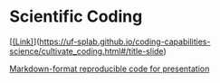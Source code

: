 # Scientific Coding

[[(Link)](https://uf-splab.github.io/coding-capabilities-science/ccc-overview.png)](https://uf-splab.github.io/coding-capabilities-science/cultivate_coding.html#/title-slide)

[Markdown-format reproducible code for presentation](cultivate_coding.qmd)

